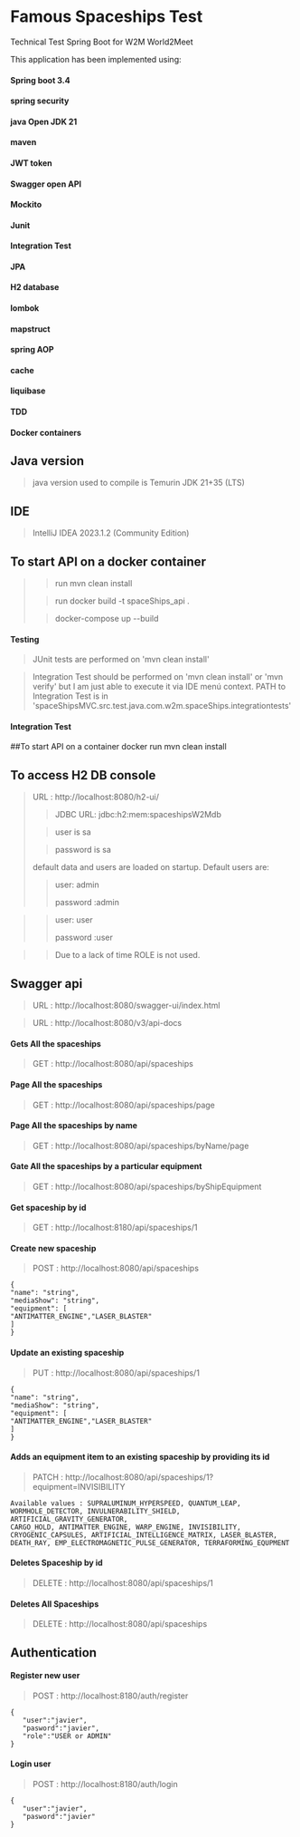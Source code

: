 # Famous Spaceships Test

Technical Test Spring Boot for W2M World2Meet

This application has been implemented using:

#### Spring boot 3.4

#### spring security

#### java Open JDK 21

#### maven

#### JWT token

#### Swagger open API

#### Mockito

#### Junit

#### Integration Test

#### JPA

#### H2 database

#### lombok

#### mapstruct

#### spring AOP

#### cache

#### liquibase

#### TDD

#### Docker containers

## Java version

> java version used to compile is Temurin JDK 21+35 (LTS)

## IDE

> IntelliJ IDEA 2023.1.2 (Community Edition)

## To start API on a docker container

> > run mvn clean install
>
> > run docker build -t spaceShips_api .
>
> > docker-compose up --build

#### Testing

> JUnit tests are performed on 'mvn clean install'

> Integration Test should be performed on 'mvn clean install' or 'mvn verify' but I am just able to execute it via IDE
> menú context. PATH to Integration Test is in 'spaceShipsMVC.src.test.java.com.w2m.spaceShips.integrationtests'

#### Integration Test

##To start API on a container docker
run mvn clean install

## To access H2 DB console

> URL : http://localhost:8080/h2-ui/
>
> > JDBC URL: jdbc:h2:mem:spaceshipsW2Mdb
>
> > user is sa
>
> > password is sa
>
>
> default data and users are loaded on startup. Default users are:
> > user: admin
>>
> > password :admin

>
> > user: user
>>
> > password :user

>
>> Due to a lack of time ROLE is not used.

## Swagger api

> URL : http://localhost:8080/swagger-ui/index.html

> URL : http://localhost:8080/v3/api-docs

#### Gets All the spaceships

> GET : http://localhost:8080/api/spaceships

#### Page All the spaceships

> GET : http://localhost:8080/api/spaceships/page

#### Page All the spaceships by name

> GET : http://localhost:8080/api/spaceships/byName/page

#### Gate All the spaceships by a particular equipment

> GET : http://localhost:8080/api/spaceships/byShipEquipment

#### Get spaceship by id

> GET : http://localhost:8180/api/spaceships/1

#### Create new spaceship

> POST : http://localhost:8080/api/spaceships

```
{
"name": "string",
"mediaShow": "string",
"equipment": [
"ANTIMATTER_ENGINE","LASER_BLASTER"
]
}
```

#### Update an existing spaceship

> PUT : http://localhost:8080/api/spaceships/1

```
{
"name": "string",
"mediaShow": "string",
"equipment": [
"ANTIMATTER_ENGINE","LASER_BLASTER"
]
}
```

#### Adds an equipment item to an existing spaceship by providing its id

> PATCH : http://localhost:8080/api/spaceships/1?equipment=INVISIBILITY

```
Available values : SUPRALUMINUM_HYPERSPEED, QUANTUM_LEAP, 
WORMHOLE_DETECTOR, INVULNERABILITY_SHIELD, ARTIFICIAL_GRAVITY_GENERATOR, 
CARGO_HOLD, ANTIMATTER_ENGINE, WARP_ENGINE, INVISIBILITY, 
CRYOGENIC_CAPSULES, ARTIFICIAL_INTELLIGENCE_MATRIX, LASER_BLASTER, 
DEATH_RAY, EMP_ELECTROMAGNETIC_PULSE_GENERATOR, TERRAFORMING_EQUPMENT
```

#### Deletes Spaceship by id

> DELETE : http://localhost:8080/api/spaceships/1

#### Deletes All Spaceships

> DELETE : http://localhost:8080/api/spaceships

## Authentication

#### Register new user

> POST : http://localhost:8180/auth/register

```
{
   "user":"javier",
   "pasword":"javier",
   "role":"USER or ADMIN"
}
```

#### Login user

> POST : http://localhost:8180/auth/login

```
{
   "user":"javier",
   "pasword":"javier"
}
```



